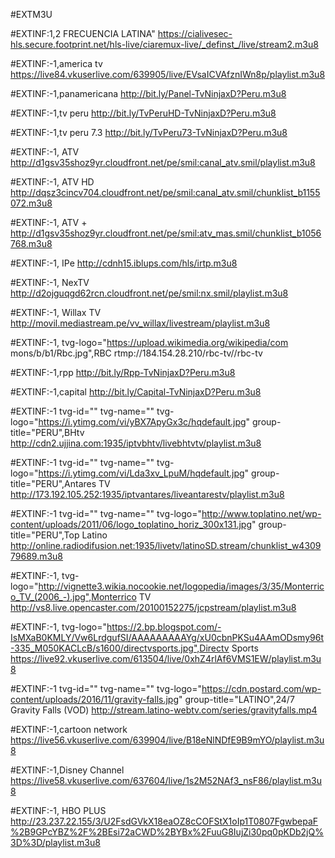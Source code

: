 #EXTM3U

#EXTINF:1,2 FRECUENCIA LATINA"
https://cialivesec-hls.secure.footprint.net/hls-live/ciaremux-live/_definst_/live/stream2.m3u8

#EXTINF:-1,america tv
https://live84.vkuserlive.com/639905/live/EVsaICVAfznIWn8p/playlist.m3u8

#EXTINF:-1,panamericana
http://bit.ly/Panel-TvNinjaxD?Peru.m3u8

#EXTINF:-1,tv peru
http://bit.ly/TvPeruHD-TvNinjaxD?Peru.m3u8

#EXTINF:-1,tv peru 7.3
http://bit.ly/TvPeru73-TvNinjaxD?Peru.m3u8

#EXTINF:-1, ATV
http://d1gsv35shoz9yr.cloudfront.net/pe/smil:canal_atv.smil/playlist.m3u8


#EXTINF:-1, ATV HD
http://dqsz3cincv704.cloudfront.net/pe/smil:canal_atv.smil/chunklist_b1155072.m3u8


#EXTINF:-1, ATV +
http://d1gsv35shoz9yr.cloudfront.net/pe/smil:atv_mas.smil/chunklist_b1056768.m3u8

#EXTINF:-1, IPe
http://cdnh15.iblups.com/hls/irtp.m3u8


#EXTINF:-1, NexTV
http://d2ojguqgd62rcn.cloudfront.net/pe/smil:nx.smil/playlist.m3u8

#EXTINF:-1, Willax TV
http://movil.mediastream.pe/vv_willax/livestream/playlist.m3u8

#EXTINF:-1, tvg-logo="https://upload.wikimedia.org/wikipedia/com
mons/b/b1/Rbc.jpg",RBC
rtmp://184.154.28.210/rbc-tv//rbc-tv

#EXTINF:-1,rpp
http://bit.ly/Rpp-TvNinjaxD?Peru.m3u8

#EXTINF:-1,capital
http://bit.ly/Capital-TvNinjaxD?Peru.m3u8

#EXTINF:-1 tvg-id="" tvg-name="" tvg-logo="https://i.ytimg.com/vi/yBX7ApyGx3c/hqdefault.jpg" group-title="PERU",BHtv
http://cdn2.ujjina.com:1935/iptvbhtv/livebhtvtv/playlist.m3u8

#EXTINF:-1 tvg-id="" tvg-name="" tvg-logo="https://i.ytimg.com/vi/Lda3xv_LpuM/hqdefault.jpg" group-title="PERU",Antares TV
http://173.192.105.252:1935/iptvantares/liveantarestv/playlist.m3u8

#EXTINF:-1 tvg-id="" tvg-name="" tvg-logo="http://www.toplatino.net/wp-content/uploads/2011/06/logo_toplatino_horiz_300x131.jpg" group-title="PERU",Top Latino
http://online.radiodifusion.net:1935/livetv/latinoSD.stream/chunklist_w430979689.m3u8

#EXTINF:-1, tvg-logo="http://vignette3.wikia.nocookie.net/logopedia/images/3/35/Monterrico_TV_(2006_-).jpg",Monterrico TV
http://vs8.live.opencaster.com/20100152275/jcpstream/playlist.m3u8

#EXTINF:-1, tvg-logo="https://2.bp.blogspot.com/-IsMXaB0KMLY/Vw6LrdgufSI/AAAAAAAAAYg/xU0cbnPKSu4AAmODsmy96t-335_M050KACLcB/s1600/directvsports.jpg",Directv Sports
https://live92.vkuserlive.com/613504/live/0xhZ4rlAf6VMS1EW/playlist.m3u8

#EXTINF:-1 tvg-id="" tvg-name="" tvg-logo="https://cdn.postard.com/wp-content/uploads/2016/11/gravity-falls.jpg" group-title="LATINO",24/7 Gravity Falls (VOD)
http://stream.latino-webtv.com/series/gravityfalls.mp4


#EXTINF:-1,cartoon network
https://live56.vkuserlive.com/639904/live/B18eNlNDfE9B9mYO/playlist.m3u8

#EXTINF:-1,Disney Channel
https://live58.vkuserlive.com/637604/live/1s2M52NAf3_nsF86/playlist.m3u8

#EXTINF:-1, HBO PLUS
http://23.237.22.155/3/U2FsdGVkX18eaOZ8cCOFStX1oIp1T0807FgwbepaF%2B9GPcYBZ%2F%2BEsi72aCWD%2BYBx%2FuuG8IujZi30pq0pKDb2jQ%3D%3D/playlist.m3u8
